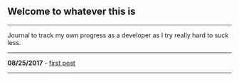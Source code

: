 ## Welcome to whatever this is

____
Journal to track my own progress as a developer as I try really hard to suck less.
____
__08/25/2017__ - [first post](/posts/post_1/plotmodel.md)
___
